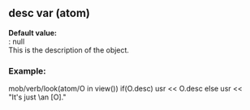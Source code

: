 ## desc var (atom)    
**Default value:**    
:   null    
This is the description of the object.    
### Example:    
mob/verb/look(atom/O in view()) if(O.desc) usr \<\< O.desc else usr \<\<    
\"It\'s just \\an \[O\].\"  